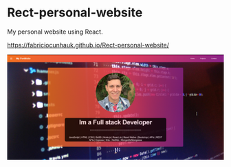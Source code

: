 # Rect-personal-website

My personal website using React.

https://fabriciocunhauk.github.io/Rect-personal-website/

<img src="./src/assets/images/Portifolio website.PNG" >
